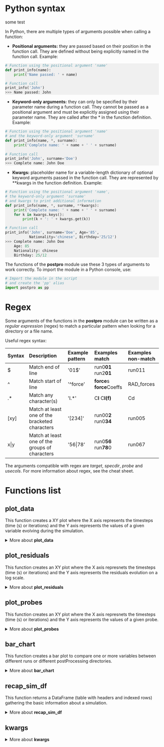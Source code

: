 # Python syntax

some test

In Python, there are multiple types of arguments possible when calling a function:
- **Positional arguments:** they are passed based on their position in the function call. They are defined without being explicitly named in the function call.
Example:

<div style="background-color: #F0F0F0;">

```python
# Function using the positional argument 'name'
def print_info(name):
    print('Name passed: ' + name)

# Function call
print_info('John')
>>> Name passed: John
```
</div>

- **Keyword-only arguments:** they can only be specified by their parameter name during a function call. They cannot be passed as a positional argument and must be explicitly assigned using their parameter name. They are called after the * in the function definition.
Example:

<div style="background-color: #F0F0F0;">

```python
# Function using the positional argument 'name' 
# and the keyword-only argument 'surname'
def print_info(name, *, surname):
    print('Complete name: ' + name + ' ' + surname)
    
# Function call
print_info('John', surname='Doe')
>>> Complete name: John Doe
```
</div>

- **Kwargs:** placeholder name for a variable-length dictionary of optional keyword arguments passed in the function call. They are represented by **kwargs in the function definition.
Example:

<div style="background-color: #F0F0F0;">

```python
# Function using the positional argument 'name', 
# the keyword-only argument 'surname' 
# and kwargs to print additional information
def print_info(name, *, surname, **kwargs):
    print('Complete name: ' + name + ' ' + surname)
    for k in kwargs.keys():
        print(k + ': ' + kwargs.get(k))

# Function call
print_info('John', surname='Doe', Age='85',
           Nationality='chinese', Birthday='25/12')
>>> Complete name: John Doe
    Age: 85
    Nationality: chinese
    Birthday: 25/12
```
</div>

The functions of the **postpro** module use these 3 types of arguments to work correctly. To import the module in a Python console, use:

<div style="background-color: #F0F0F0;">

```python
# Import the module in the script 
# and create the 'pp' alias
import postpro as pp 
```
</div>

# Regex

Some arguments of the functions in the **postpro** module can be written as a *regular expression* (regex) to match a particular pattern when looking for a directory or a file name. 

Useful regex syntax:

| Syntax | Description                                    | Example pattern | Examples match                   | Examples non-match | 
| :-     | :-                                             | :-              | :-                               | :-                 |
| $      | Match end of line                              | '01$'           | run0**01** run2**01**            | run011             |
| ^      | Match start of line                            | '^force'        | **force**s **force**Coeffs       | RAD_forces         |
| .*     | Match any character(s)                         | 'l.*'           | C**l** C**l(f)**                 | Cd                 |
| [xy]   | Match at least one of the bracketed characters | '[234]'         | run00**2** run0**34**            | run005             |
| x\|y   | Match at least one of the groups of characters | '56\|78'        | run0**56** run**78**0            | run067             |

The arguments compatible with regex are *target*, *specdir*, *probe* and *usecols*. For more information about regex, see the cheat sheet.

# Functions list

## plot_data
This function creates a XY plot where the X axis represents the timesteps (time (s) or iterations) and the Y axis represents the values of a given variable evolving during the simulation.

<details><summary>More about <b>plot_data</b></summary>
<br>

**Positional arguments:** 
- run (*str*): the run(s) to get the data from.

**Keyword-only arguments:**
- specdir (*str*): the postProcessing directory to get the data from.
  
**Kwargs**: see kwargs section

Example:

<div style="background-color: #F0F0F0;">

```python
# Plot the data found in run001/postProcessing/exhaustVolFlowRate
plot_data('001', specdir='exhaustVolFlowRate')
```
</div>

---
</details>

## plot_residuals

This function creates an XY plot where the X axis represnets the timesteps (time (s) or iterations) and the Y axis represents the residuals evolution on a log scale.

<details><summary>More about <b>plot_residuals</b></summary>
<br>

**Positional arguments:** 
- run (*str*): the run(s) to get the data from.
  
**Kwargs**: see kwargs section

Example:

<div style="background-color: #F0F0F0;">

```python
# Plot the residuals of the run001 simulation
plot_residuals('001')
```
</div>

---
</details>

## plot_probes

This function creates an XY plot where the X axis represnets the timesteps (time (s) or iterations) and the Y axis represents the values of a given probe.

<details><summary>More about <b>plot_probes</b></summary>
<br>

**Positional arguments:** 
- run (*str*): the run(s) to get the data from.

**Keyword-only arguments:**
- probe (*str*): name the probe(s) to get the data from (*'p'*, *'U'*, *'k'* etc).

**Kwargs**: see kwargs section

Example:

<div style="background-color: #F0F0F0;">

```python
# Plot the data found in run001/postProcessing/probes/alpha 
plot_probes('001', probe='alpha')
```
</div>

---
</details>

## bar_chart

This function creates a bar plot to compare one or more variables between different runs or different postProcessing directories.

<details><summary>More about <b>bar_chart</b></summary>
<br>

---
</details>

## recap_sim_df

This function returns a DataFrame (table with headers and indexed rows) gathering the basic information about a simulation.

<details><summary>More about <b>recap_sim_df</b></summary>
<br>

**Positional arguments:** 
- run (*str*): the run to get the data from.

**Keyword-only arguments:**
- geometry_name (*str*): the name of the geometry that is used in the simulation.
  
Example:

<div style="background-color: #F0F0F0;">

```python
# Plot the data found in run001/postProcessing/probes/alpha 
recap_sim_df('001', geometry='some_geometry.stl')
```
</div>

The fields automativally added in the DataFrame are:

- date of the start of the simulation
- project
- run
- user
- workstation
- geometry
- clock time
- turbulence model
- iterations or simulated time
- number of processors
---

</details>

## kwargs
<details><summary>More about <b>kwargs</b></summary>
<br>

The list of optional keyword arguments is:
- usecols (*list* or *string*): indicate specific columns to be plotted from the data file:
  
<div style="background-color: #F0F0F0;">

```python
# Plot the 'Cd' data in run001/postProcessing/forceCoeffs
plot_data('001', specdir='forceCoeffs', usecols='Cd')
```
</div>

- skipstart & skipend (*integer*): indicate the number of iterations to skip at the start or the end of a simulation for a plot:
  
<div style="background-color: #F0F0F0;">

```python
# Plot the residuals in run001/postProcessing/residuals 
# while skipping the first 20 and the last 50 iterations
plot_residuals('001', skipstart=20, skipend=50)
```
</div>

- fancyplot or fp (*boolean*): indicate whether or not the LateX font is used:

<div style="background-color: #F0F0F0;">

```python
# Plot the data in run001/postProcessing/forceCoeffs 
# while using the LateX font
plot_data('001', specdir='forceCoeffs', fp=True)
```
</div>

- search (*str*): indicate a specific variable to look for when filtering the data files. This keyword does not specify the columns to be plotted, i.e. it is only used to filter files based on the variables they contain:

<div style="background-color: #F0F0F0;">

```python
# Plot the data in every 'inlet' postProcessing directories
# containing a file with at least one velocity variable 'U'
plot_data('001', specdir='inlet', search='U')
```
</div>
</html>
